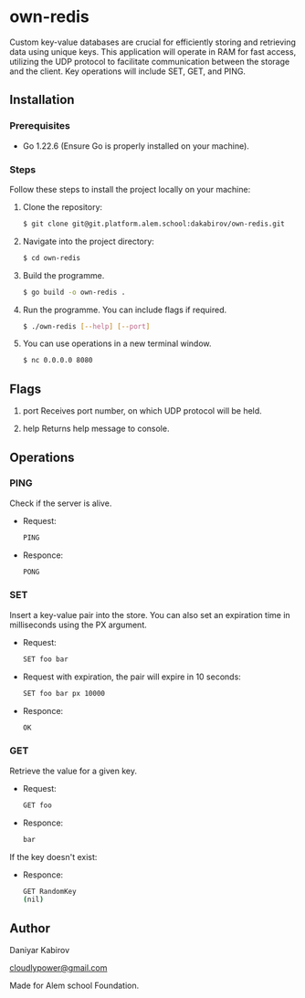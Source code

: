 
# own-redis

Custom key-value databases are crucial for efficiently storing and retrieving data using unique keys. This application will operate in RAM for fast access, utilizing the UDP protocol to facilitate communication between the storage and the client. Key operations will include SET, GET, and PING.

## Installation
### Prerequisites
- Go 1.22.6 (Ensure Go is properly installed on your machine).
### Steps
Follow these steps to install the project locally on your machine:

1. Clone the repository:
   ```bash
   $ git clone git@git.platform.alem.school:dakabirov/own-redis.git
2. Navigate into the project directory:
    ```bash
    $ cd own-redis
3. Build the programme.
    ``` bash
    $ go build -o own-redis .
4. Run the programme. You can include flags if required.
    ``` bash
    $ ./own-redis [--help] [--port]
5. You can use operations in a new terminal window.
    ``` bash
    $ nc 0.0.0.0 8080
## Flags
1. port
Receives port number, on which UDP protocol will be held.

2. help
Returns help message to console.

## Operations
### PING
Check if the server is alive.

- Request:
    ```bash
    PING
- Responce:
    ```bash
    PONG
### SET
Insert a key-value pair into the store. You can also set an expiration time in milliseconds using the PX argument.
- Request:
    ```bash
    SET foo bar
- Request with expiration, the pair will expire in 10 seconds:
    ```bash
    SET foo bar px 10000
- Responce:
    ```bash
    OK
### GET
Retrieve the value for a given key.
- Request:
    ```bash
    GET foo
- Responce:
    ```bash
    bar
If the key doesn't exist:
- Responce:
    ```bash
    GET RandomKey
    (nil)
## Author
Daniyar Kabirov

cloudlypower@gmail.com

Made for Alem school Foundation.


